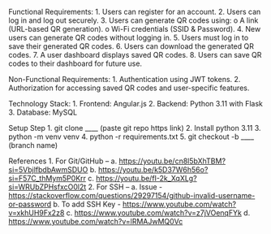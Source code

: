Functional Requirements:
    1.	Users can register for an account.
    2.	Users can log in and log out securely.
    3.	Users can generate QR codes using: 
        o	A link (URL-based QR generation).
        o	Wi-Fi credentials (SSID & Password).
    4.	New users can generate QR codes without logging in.
    5.	Users must log in to save their generated QR codes.
    6.	Users can download the generated QR codes.
    7.	A user dashboard displays saved QR codes.
    8.	Users can save QR codes to their dashboard for future use.


Non-Functional Requirements:
    1.	Authentication using JWT tokens.
    2.	Authorization for accessing saved QR codes and user-specific features.


Technology Stack: 
    1.  Frontend: Angular.js
    2.  Backend: Python 3.11 with Flask
    3.  Database: MySQL


Setup Step
    1.	git clone ____ (paste git repo https link)
    2.	Install python 3.11
    3.	python -m venv venv
    4.	python -r requirements.txt
    5.	git checkout -b ____ (branch name)

 
References
    1.	For Git/GitHub – 
        a.	https://youtu.be/cn8l5bXhTBM?si=5VbjlfbdbAwmSDUO
        b.	https://youtu.be/k5D37W6h56o?si=F57C_thMym5P0Krr
        c.	https://youtu.be/fI-2k_XqXLg?si=WRUbZPHsfxcO0l2t
    2.	For SSH – 
        a.	Issue - https://stackoverflow.com/questions/29297154/github-invalid-username-or-password
        b.	To add SSH Key - https://www.youtube.com/watch?v=xkhUH9Fx2z8
        c.	https://www.youtube.com/watch?v=z7jVOenqFYk
        d.	https://www.youtube.com/watch?v=lRMAJwMQ0Vc


